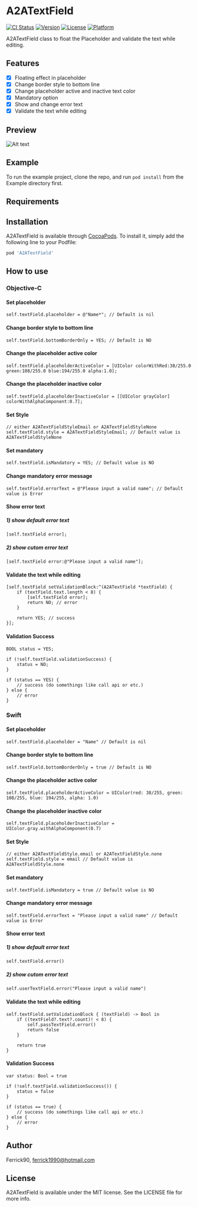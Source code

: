 # A2ATextField

[![CI Status](https://img.shields.io/travis/Ferrick90/A2ATextField.svg?style=flat)](https://travis-ci.org/Ferrick90/A2ATextField)
[![Version](https://img.shields.io/cocoapods/v/A2ATextField.svg?style=flat)](https://cocoapods.org/pods/A2ATextField)
[![License](https://img.shields.io/cocoapods/l/A2ATextField.svg?style=flat)](https://cocoapods.org/pods/A2ATextField)
[![Platform](https://img.shields.io/cocoapods/p/A2ATextField.svg?style=flat)](https://cocoapods.org/pods/A2ATextField)

A2ATextField class to float the Placeholder and validate the text while editing.

## Features
- [x] Floating effect in placeholder
- [x] Change border style to bottom line
- [x] Change placeholder active and inactive text color
- [x] Mandatory option
- [x] Show and change error text
- [x] Validate the text while editing

## Preview
![Alt text](Example/preview.gif "Title")

## Example

To run the example project, clone the repo, and run `pod install` from the Example directory first.

## Requirements

## Installation

A2ATextField is available through [CocoaPods](https://cocoapods.org). To install
it, simply add the following line to your Podfile:

```ruby
pod 'A2ATextField'
```

## How to use
### Objective-C
#### Set placeholder
```
self.textField.placeholder = @"Name*"; // Default is nil
```

#### Change border style to bottom line
```
self.textField.bottomBorderOnly = YES; // Default is NO
```

#### Change the placeholder active color
```
self.textField.placeholderActiveColor = [UIColor colorWithRed:38/255.0 green:108/255.0 blue:194/255.0 alpha:1.0];
```

#### Change the placeholder inactive color
```
self.textField.placeholderInactiveColor = [[UIColor grayColor] colorWithAlphaComponent:0.7];
```

#### Set Style
```
// either A2ATextFieldStyleEmail or A2ATextFieldStyleNone
self.textField.style = A2ATextFieldStyleEmail; // Default value is A2ATextFieldStyleNone
```

#### Set mandatory
```
self.textField.isMandatory = YES; // Default value is NO
```

#### Change mandatory error message
```
self.textField.errorText = @"Please input a valid name"; // Default value is Error
```

#### Show error text
##### 1) show default error text
```
[self.textField error];
```
##### 2) show cutom error text
```
[self.textField error:@"Please input a valid name"];
```

#### Validate the text while editing
```
[self.textField setValidationBlock:^(A2ATextField *textField) {
	if (textField.text.length < 8) {
		[self.textField error];
		return NO; // error
	}

	return YES; // success
}];
```

#### Validation Success
```
BOOL status = YES;

if (!self.textField.validationSuccess) {
	status = NO;
}

if (status == YES) {
	// success (do somethings like call api or etc.)
} else {
	// error
}	
```

### Swift
#### Set placeholder
```
self.textField.placeholder = "Name" // Default is nil
```

#### Change border style to bottom line
```
self.textField.bottomBorderOnly = true // Default is NO
```

#### Change the placeholder active color
```
self.textField.placeholderActiveColor = UIColor(red: 38/255, green: 108/255, blue: 194/255, alpha: 1.0)
```

#### Change the placeholder inactive color
```
self.textField.placeholderInactiveColor = UIColor.gray.withAlphaComponent(0.7)
```

#### Set Style
```
// either A2ATextFieldStyle.email or A2ATextFieldStyle.none
self.textField.style = email // Default value is A2ATextFieldStyle.none
```

#### Set mandatory
```
self.textField.isMandatory = true // Default value is NO
```

#### Change mandatory error message
```
self.textField.errorText = "Please input a valid name" // Default value is Error
```

#### Show error text
##### 1) show default error text
```
self.textField.error()
```
##### 2) show cutom error text
```
self.userTextField.error("Please input a valid name")
```

#### Validate the text while editing
```
self.textField.setValidationBlock { (textField) -> Bool in
	if ((textField?.text?.count)! < 8) {
		self.passTextField.error()
		return false
	}

	return true
}
```

#### Validation Success
```
var status: Bool = true

if (!self.textField.validationSuccess()) {
	status = false
}

if (status == true) {
	// success (do somethings like call api or etc.)
} else {
	// error
}	
```

## Author

Ferrick90, ferrick1990@hotmail.com

## License

A2ATextField is available under the MIT license. See the LICENSE file for more info.
